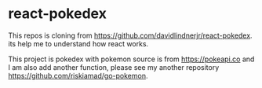# react-pokedex

This repos is cloning from https://github.com/davidlindnerjr/react-pokedex.
its help me to understand how react works.

This project is pokedex with pokemon source is from https://pokeapi.co and I am also add another function, please see my another repository https://github.com/riskiamad/go-pokemon.